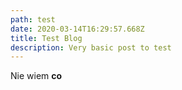 ```yaml
---
path: test
date: 2020-03-14T16:29:57.668Z
title: Test Blog
description: Very basic post to test
---
```

Nie wiem **co**